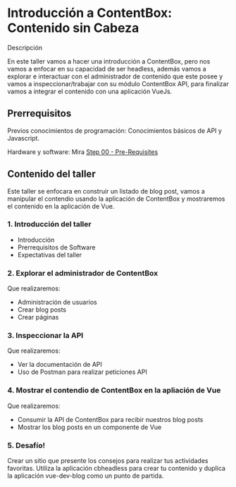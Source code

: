 # Introducción a ContentBox: Contenido sin Cabeza

Descripción 

En este taller vamos a hacer una introducción a ContentBox, pero nos vamos a enfocar en su capacidad de ser headless, además vamos a
explorar e interactuar con el administrador de contenido que este posee y vamos a inspeccionar/trabajar con su módulo ContentBox API,
para finalizar vamos a integrar el contenido con una aplicación VueJs.

## Prerrequisitos

Previos conocimientos de programación: Conocimientos básicos de API y Javascript.

Hardware y software: Mira [Step 00 - Pre-Requisites](Step-00-Prerrequisitos.md)

## Contenido del taller

Este taller se enfocara en construir un listado de blog post, vamos a manipular el contendio usando la aplicación de ContentBox y mostraremos el contenido en la aplicación de Vue.
### 1. Introducción del taller

- Introducción
- Prerrequisitos de Software
- Expectativas del taller

### 2. Explorar el administrador de ContentBox

Que realizaremos:

- Administración de usuarios
- Crear blog posts
- Crear páginas

### 3. Inspeccionar la API

Que realizaremos:

- Ver la documentación de API 
- Uso de Postman para realizar peticiones API


### 4. Mostrar el contendio de ContentBox en la apliación de Vue 

Que realizaremos:

- Consumir la API de ContentBox para recibir nuestros blog posts
- Mostrar los blog posts en un componente de Vue

### 5. Desafío!

Crear un sitio que presente los consejos para realizar tus actividades favoritas. Utiliza la aplicación cbheadless para crear tu contenido y duplica la aplicación vue-dev-blog como un punto de partida.